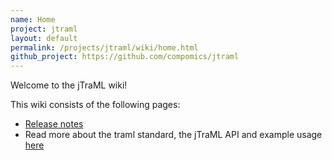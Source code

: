 ```yaml
---
name: Home
project: jtraml
layout: default
permalink: /projects/jtraml/wiki/home.html
github_project: https://github.com/compomics/jtraml
---
```


Welcome to the jTraML wiki!

This wiki consists of the following pages:

  * [Release notes](/projects/jtraml/wiki/releasenotes.html)
  * Read more about the traml standard, the jTraML API and example usage [here](/projects/jtraml/wiki/usageandexamples.html)
